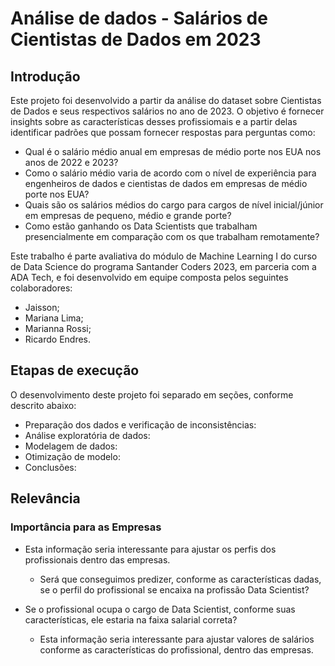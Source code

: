 # Análise de dados - Salários de Cientistas de Dados em 2023
## Introdução
Este projeto foi desenvolvido a partir da análise do dataset sobre Cientistas de Dados e seus respectivos salários no ano de 2023. O objetivo é fornecer insights sobre as características desses profissiomais e a partir delas identificar padrões que possam fornecer respostas para perguntas como:

- Qual é o salário médio anual em empresas de médio porte nos EUA nos anos de 2022 e 2023?
- Como o salário médio varia de acordo com o nível de experiência para engenheiros de dados e cientistas de dados em empresas de médio porte nos EUA?
- Quais são os salários médios do cargo para cargos de nível inicial/júnior em empresas de pequeno, médio e grande porte?
- Como estão ganhando os Data Scientists que trabalham presencialmente em comparação com os que trabalham remotamente?

Este trabalho é parte avaliativa do módulo de Machine Learning I do curso de Data Science do programa Santander Coders 2023, em parceria com a ADA Tech, e foi desenvolvido em equipe composta pelos seguintes colaboradores:
- Jaisson;
- Mariana Lima;
- Marianna Rossi;
- Ricardo Endres.

## Etapas de execução
O desenvolvimento deste projeto foi separado em seções, conforme descrito abaixo:
- Preparação dos dados e verificação de inconsistências:
- Análise exploratória de dados:
- Modelagem de dados:
- Otimização de modelo:
- Conclusões:

## Relevância 
### Importância para as Empresas
- Esta informação seria interessante para ajustar os perfis dos profissionais dentro das empresas.
  * Será que conseguimos predizer, conforme as características dadas, se o perfil do profissional se encaixa na profissão Data Scientist?

- Se o profissional ocupa o cargo de Data Scientist, conforme suas características, ele estaria na faixa salarial correta?
  * Esta informação seria interessante para ajustar valores de salários conforme as características do profissional, dentro das empresas.

